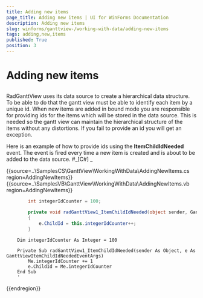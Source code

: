```yaml
---
title: Adding new items
page_title: Adding new items | UI for WinForms Documentation
description: Adding new items
slug: winforms/ganttview-/working-with-data/adding-new-items
tags: adding,new,items
published: True
position: 3
---
```


# Adding new items



## 

RadGanttView uses its data source to create a hierarchical data structure. To be able to do that the gantt view 
          must be able to identify each item by a unique id. When new items are added in bound mode you are responsible for
          providing ids for the items which will be stored in the data source. This is needed so the gantt view can maintain 
          the hierarchical structure of the items without any distortions. If you fail to provide an id you will get an exception.
        

Here is an example of how to provide ids using the __ItemChildIdNeeded__ event. The event is fired 
          every time a new item is created and is about to be added to the data source.
        #_[C#] _

	



{{source=..\SamplesCS\GanttView\WorkingWithData\AddingNewItems.cs region=AddingNewItems}} 
{{source=..\SamplesVB\GanttView\WorkingWithData\AddingNewItems.vb region=AddingNewItems}} 

````C#
        int integerIdCounter = 100;

        private void radGanttView1_ItemChildIdNeeded(object sender, GanttViewItemChildIdNeededEventArgs e)
        {
            e.ChildId = this.integerIdCounter++;
        }
````
````VB.NET
    Dim integerIdCounter As Integer = 100

    Private Sub radGanttView1_ItemChildIdNeeded(sender As Object, e As GanttViewItemChildIdNeededEventArgs)
        Me.integerIdCounter += 1
        e.ChildId = Me.integerIdCounter
    End Sub
    '
````

{{endregion}} 



